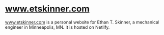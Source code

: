 # www.etskinner.com
www.etskinner.com is a personal website for Ethan T. Skinner, a mechanical engineer in Minneapolis, MN. It is hosted on Netlify.
